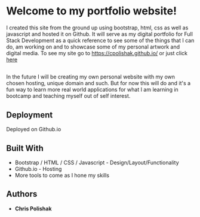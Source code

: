 # Welcome to my portfolio website!

I created this site from the ground up using bootstrap, html, css as well as javascript and hosted it on Github. It will serve as my digital portfolio for Full Stack Development as a quick reference to see some of the things that I can do, am working on and to showcase some of my personal artwork and digital media. To see my site go to https://cpolishak.github.io/  or just click [here](https://cpolishak.github.io/ )

## 

In the future I will be creating my own personal website with my own chosen hosting, unique domain and such. But for now this will do and it's a fun way to learn more real world applications for what I am learning in bootcamp and teaching myself out of self interest.

## Deployment

Deployed on Github.io

## Built With

* Bootstrap / HTML / CSS / Javascript - Design/Layout/Functionality
* Github.io - Hosting
* More tools to come as I hone my skills

## Authors

* **Chris Polishak**
